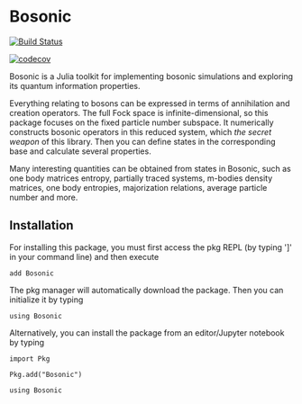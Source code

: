 # Bosonic

<!---[![Stable](https://img.shields.io/badge/docs-stable-blue.svg)](https://Marco-Di-Tullio.github.io/Bosonic.jl/stable)
[![Dev](https://img.shields.io/badge/docs-dev-blue.svg)](https://Marco-Di-Tullio.github.io/Bosonic.jl/dev)
[![Build Status](https://github.com/Marco-Di-Tullio/Bosonic.jl/actions/workflows/CI.yml/badge.svg?branch=main)](https://github.com/Marco-Di-Tullio/Bosonic.jl/actions/workflows/CI.yml?query=branch%3Amain)-->
<!--[![Build Status](https://travis-ci.com/Marco-Di-Tullio/Bosonic.jl.svg?branch=main)](https://travis-ci.com/Marco-Di-Tullio/Bosonic.jl)-->
[![Build Status](https://ci.appveyor.com/api/projects/status/github/Marco-Di-Tullio/Bosonic.jl?svg=true)](https://ci.appveyor.com/project/Marco-Di-Tullio/Bosonic-jl)
<!--[![Coverage Status](https://coveralls.io/repos/github/Marco-Di-Tullio/Bosonic.jl/badge.svg?branch=main)](https://coveralls.io/github/Marco-Di-Tullio/Bosonic.jl?branch=main)-->
[![codecov](https://codecov.io/gh/Marco-Di-Tullio/Bosonic.jl/branch/main/graph/badge.svg?token=yVWSggChX4)](https://codecov.io/gh/Marco-Di-Tullio/Bosonic.jl)



Bosonic is a Julia toolkit for implementing bosonic simulations and exploring its quantum information properties.

Everything relating to bosons can be expressed in terms of annihilation and creation operators. The full Fock space is infinite-dimensional, so this package focuses on the fixed particle number subspace. It numerically constructs bosonic operators in this reduced system, which _the secret weapon_ of this library. Then you can define states in the corresponding base and calculate several properties. 

Many interesting quantities can be obtained from states in Bosonic, such as one body matrices entropy, partially traced systems, m-bodies density matrices, one body entropies, majorization relations, average particle number and more.

## Installation

For installing this package, you must first access the pkg REPL (by typing ']' in your command line) and then execute

```add Bosonic```

The pkg manager will automatically download the package. Then you can initialize it by typing

```using Bosonic```

Alternatively, you can install the package from an editor/Jupyter notebook by typing

```import Pkg```

```Pkg.add("Bosonic")```

```using Bosonic```
